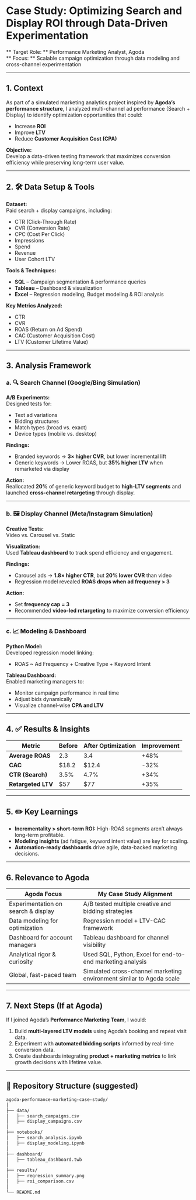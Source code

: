 #  Case Study: Optimizing Search and Display ROI through Data-Driven Experimentation

** Target Role: ** Performance Marketing Analyst, Agoda  
** Focus: ** Scalable campaign optimization through data modeling and cross-channel experimentation

---

## 1. Context

As part of a simulated marketing analytics project inspired by **Agoda’s performance structure**, I analyzed multi-channel ad performance (Search + Display) to identify optimization opportunities that could:

- Increase **ROI**
- Improve **LTV**
- Reduce **Customer Acquisition Cost (CPA)**

**Objective:**  
Develop a data-driven testing framework that maximizes conversion efficiency while preserving long-term user value.

---

## 2. 🛠️ Data Setup & Tools

**Dataset:**  
Paid search + display campaigns, including:
- CTR (Click-Through Rate)  
- CVR (Conversion Rate)  
- CPC (Cost Per Click)  
- Impressions  
- Spend  
- Revenue  
- User Cohort LTV  

**Tools & Techniques:**
-  **SQL** – Campaign segmentation & performance queries  
-  **Tableau** – Dashboard & visualization  
-  **Excel** – Regression modeling, Budget modeling & ROI analysis  

**Key Metrics Analyzed:**
- CTR  
- CVR  
- ROAS (Return on Ad Spend)  
- CAC (Customer Acquisition Cost)  
- LTV (Customer Lifetime Value)  

---

## 3. Analysis Framework

### a. 🔍 Search Channel (Google/Bing Simulation)

**A/B Experiments:**  
Designed tests for:
- Text ad variations  
- Bidding structures  
- Match types (broad vs. exact)  
- Device types (mobile vs. desktop)

**Findings:**
- Branded keywords → **3× higher CVR**, but lower incremental lift  
- Generic keywords → Lower ROAS, but **35% higher LTV** when remarketed via display  

**Action:**  
Reallocated **20%** of generic keyword budget to **high-LTV segments** and launched **cross-channel retargeting** through display.

---

### b.  🖼️ Display Channel (Meta/Instagram Simulation)

**Creative Tests:**  
Video vs. Carousel vs. Static

**Visualization:**  
Used **Tableau dashboard** to track spend efficiency and engagement.

**Findings:**
- Carousel ads → **1.8× higher CTR**, but **20% lower CVR** than video  
- Regression model revealed **ROAS drops when ad frequency > 3**

**Action:**  
- Set **frequency cap = 3**  
- Recommended **video-led retargeting** to maximize conversion efficiency  

---

### c.  📈 Modeling & Dashboard

**Python Model:**  
Developed regression model linking:
- ROAS ~ Ad Frequency + Creative Type + Keyword Intent  

**Tableau Dashboard:**  
Enabled marketing managers to:
- Monitor campaign performance in real time  
- Adjust bids dynamically  
- Visualize channel-wise **CPA and LTV**  

---

## 4. ✅ Results & Insights

| Metric | Before | After Optimization | Improvement |
|--------|---------|--------------------|-------------|
| **Average ROAS** | 2.3 | 3.4 | +48% |
| **CAC** | \$18.2 | \$12.4 | -32% |
| **CTR (Search)** | 3.5% | 4.7% | +34% |
| **Retargeted LTV** | \$57 | \$77 | +35% |

---

## 5. ✏️ Key Learnings

-  **Incrementality > short-term ROI:** High-ROAS segments aren’t always long-term profitable.  
-  **Modeling insights** (ad fatigue, keyword intent value) are key for scaling.  
-  **Automation-ready dashboards** drive agile, data-backed marketing decisions.

---

## 6. Relevance to Agoda

| Agoda Focus | My Case Study Alignment |
|--------------|--------------------------|
| Experimentation on search & display | A/B tested multiple creative and bidding strategies |
| Data modeling for optimization | Regression model + LTV-CAC framework |
| Dashboard for account managers | Tableau dashboard for channel visibility |
| Analytical rigor & curiosity | Used SQL, Python, Excel for end-to-end marketing analysis |
| Global, fast-paced team | Simulated cross-channel marketing environment similar to Agoda scale |

---

## 7. Next Steps (If at Agoda)

If I joined Agoda’s **Performance Marketing Team**, I would:

1.  Build **multi-layered LTV models** using Agoda’s booking and repeat visit data.  
2.  Experiment with **automated bidding scripts** informed by real-time conversion data.  
3.  Create dashboards integrating **product + marketing metrics** to link growth decisions with lifetime value.

---

## 📁 Repository Structure (suggested)

```bash
agoda-performance-marketing-case-study/
│
├── data/
│   ├── search_campaigns.csv
│   ├── display_campaigns.csv
│
├── notebooks/
│   ├── search_analysis.ipynb
│   ├── display_modeling.ipynb
│
├── dashboard/
│   ├── tableau_dashboard.twb
│
├── results/
│   ├── regression_summary.png
│   ├── roi_comparison.csv
│
└── README.md
